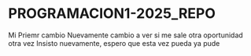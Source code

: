 # PROGRAMACION1-2025_REPO
Mi Priemr cambio
Nuevamente cambio a ver si me sale
otra oportunidad
otra vez
Insisto
nuevamente, espero que esta vez pueda
ya pude